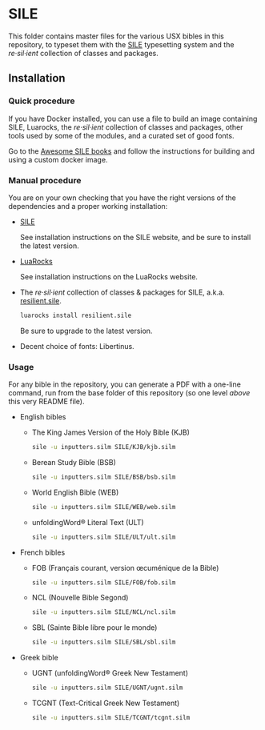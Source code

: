 # SILE

This folder contains master files for the various USX bibles in this repository, to typeset them with the [SILE](https://sile-typesetter.org/) typesetting system and the _re·sil·ient_ collection of classes and packages.

## Installation

### Quick procedure

If you have Docker installed, you can use a file to build an image containing SILE, Luarocks, the _re·sil·ient_ collection of classes and packages, other tools used by some of the modules, and a curated set of good fonts.

Go to the [Awesome SILE books](https://github.com/Omikhleia/awesome-sile-books#or-with-a-ready-to-go-docker-image) and follow the instructions for building and using a custom docker image.

### Manual procedure

You are on your own checking that you have the right versions of the dependencies and a proper working installation:

- [SILE](https://github.com/sile-typesetter/sile)

  See installation instructions on the SILE website, and be sure to install the latest version.

- [LuaRocks](https://luarocks.org/)

  See installation instructions on the LuaRocks website.

- The _re·sil·ient_ collection of classes & packages for SILE, a.k.a. [resilient.sile](https://github.com/Omikhleia/resilient.sile).

  ```bash
  luarocks install resilient.sile
  ```

  Be sure to upgrade to the latest version.

- Decent choice of fonts: Libertinus.

### Usage

For any bible in the repository, you can generate a PDF with a one-line command, run from the base folder of this repository (so one level _above_ this very README file).

 - English bibles
    - The King James Version of the Holy Bible (KJB)

      ```bash
      sile -u inputters.silm SILE/KJB/kjb.silm
      ```

    - Berean Study Bible (BSB)

      ```bash
      sile -u inputters.silm SILE/BSB/bsb.silm
      ```

    - World English Bible (WEB)

      ```bash
      sile -u inputters.silm SILE/WEB/web.silm
      ```

    - unfoldingWord® Literal Text (ULT)

      ```bash
      sile -u inputters.silm SILE/ULT/ult.silm
      ```

 - French bibles
    - FOB (Français courant, version œcuménique de la Bible)

      ```bash
      sile -u inputters.silm SILE/FOB/fob.silm
      ```
 
    - NCL (Nouvelle Bible Segond)

      ```bash
      sile -u inputters.silm SILE/NCL/ncl.silm
      ```

    - SBL (Sainte Bible libre pour le monde)

      ```bash
      sile -u inputters.silm SILE/SBL/sbl.silm
      ```

 - Greek bible
    - UGNT (unfoldingWord® Greek New Testament)

      ```bash
      sile -u inputters.silm SILE/UGNT/ugnt.silm
      ```
    
    - TCGNT (Text-Critical Greek New Testament)

      ```bash
      sile -u inputters.silm SILE/TCGNT/tcgnt.silm
      ```

